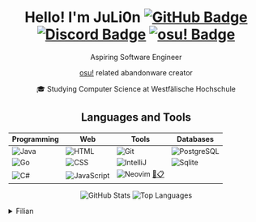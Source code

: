 <div align="center">

# Hello! I'm JuLi0n [![GitHub Badge](https://img.shields.io/badge/osu%21-%40JuLi0n_-black?logo=github&logoColor=black&url=https%3A%2F%2Fapi.github.com%2Fusers%2FJuLi0n21)](https://github.com/JuLi0n21) [![Discord Badge](https://img.shields.io/badge/Discord-%40JuLi0n_-blue?logo=discord&logoColor=blue)](https://discord.com/users/JuLi0n_) [![osu! Badge](https://img.shields.io/badge/osu%21-%40JuLi0n_-magenta?logo=osu&logoColor=magenta)](https://osu.ppy.sh/users/14100399)

 Aspiring Software Engineer

 [osu!](https://osu.ppy.sh) related abandonware creator

🎓 Studying Computer Science at Westfälische Hochschule

## Languages and Tools


| Programming | Web | Tools | Databases |
|-------------|-----|-------|-----------|
| ![Java](https://img.shields.io/badge/Java-darkred?style=flat&logo=java&logoColor=white) | ![HTML](https://img.shields.io/badge/-HTML-red?logo=html5) | ![Git](https://img.shields.io/badge/-Git-black?logo=git) | ![PostgreSQL](https://img.shields.io/badge/PostgreSQL-4169E1?style=flat&logo=postgresql&logoColor=white) |
| ![Go](https://img.shields.io/badge/Go-00ADD8?style=flat&logo=go&logoColor=white) | ![CSS](https://img.shields.io/badge/-CSS-blue?logo=css3) | ![IntelliJ](https://img.shields.io/badge/IntelliJ%20IDEA-000000?style=flat&logo=intellijidea&logoColor=white) | ![Sqlite](https://img.shields.io/badge/-Sqlite-pink?logo=sqlite) |
| ![C#](https://img.shields.io/badge/C%23-239120?style=flat&logo=csharp&logoColor=white) | ![JavaScript](https://img.shields.io/badge/JavaScript-FFFF00?style=flat&logo=javascript&logoColor=black) | ![Neovim](https://img.shields.io/badge/Neovim-57A143?style=flat&logo=neovim&logoColor=white) [🔧📋](https://github.com/juli0n21/kickstart.nvim) |  | 

![GitHub Stats](https://github-readme-stats.vercel.app/api?username=juli0n21&show_icons=true&theme=dark) ![Top Languages](https://github-readme-stats.vercel.app/api/top-langs/?username=juli0n21&layout=compact)

</div>

<details>
<summary>Filian</summary>

**[Filian](https://twitch.tv/filian)**

![Filian](filian.png)

</details>